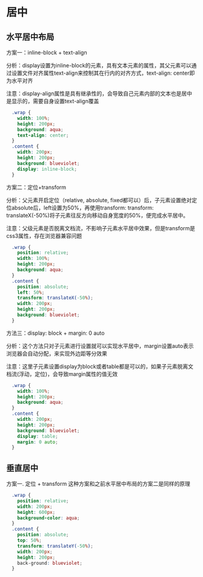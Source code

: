 # 居中

## 水平居中布局

方案一：inline-block + text-align

分析：display设置为inline-block的元素，具有文本元素的属性，其父元素可以通过设置文件对齐属性text-align来控制其在行内的对齐方式，text-align: center即为水平对齐

注意：display-align属性是具有继承性的，会导致自己元素内部的文本也是居中是显示的，需要自身设置text-align覆盖

```css
  .wrap {
    width: 100%;
    height: 200px;
    background: aqua;
    text-align: center;
  }
  .content {
    width: 200px;
    height: 200px;
    background: blueviolet;
    display: inline-block;
  }
```

方案二：定位+transform

分析：父元素开启定位（relative, absolute, fixed都可以）后，子元素设置绝对定位absolute后，left设置为50%，再使用transform: transform: translateX(-50%)将子元素往反方向移动自身宽度的50%，便完成水平居中。

注意：父级元素是否脱离文档流，不影响子元素水平居中效果，但是transform是css3属性，存在浏览器兼容问题

```css
  .wrap {
    position: relative;
    width: 100%;
    height: 200px;
    background: aqua;
  }
  .content {
    position: absolute;
    left: 50%;
    transform: translateX(-50%);
    width: 200px;
    height: 200px;
    background: blueviolet;
  }
```

方法三：display: block + margin: 0 auto

分析：这个方法只对子元素进行设置就可以实现水平居中，margin设置auto表示浏览器会自动分配，来实现外边距等分效果

注意：这里子元素设置display为block或者table都是可以的，如果子元素脱离文档流(浮动，定位)，会导致margin属性的值无效

```css
  .wrap {
    width: 100%;
    height: 200px;
    background: aqua;
  }
  .content {
    width: 200px;
    height: 200px;
    background: blueviolet;
    display: table;
    margin: 0 auto;
  }
```

## 垂直居中

方案一. 定位 + transform
这种方案和之前水平居中布局的方案二是同样的原理

```css
  .wrap {
    position: relative;
    width: 200px;
    height: 600px;
    background-color: aqua;
  }
  .content {
    position: absolute;
    top: 50%;
    transform: translateY(-50%);
    width: 200px;
    height: 200px;
    back-ground: blueviolet;
  }
```
